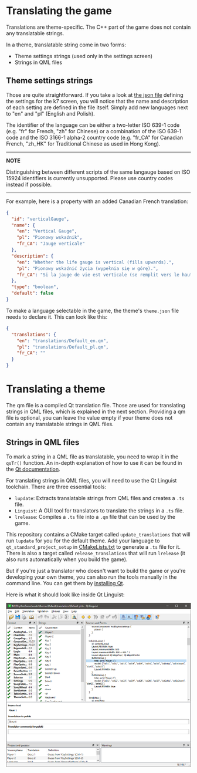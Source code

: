 # Translating the game

Translations are theme-specific.
The C++ part of the game does not contain any translatable strings.

In a theme, translatable string come in two forms:
- Theme settings strings (used only in the settings screen)
- Strings in QML files

## Theme settings strings

Those are quite straightforward. If you take a look at
[the json file](https://github.com/Bobini1/RhythmGame/blob/master/data/themes/Default/settings/k7.json)
defining the settings for the k7 screen, you will notice that the name and description
of each setting are defined in the file itself.
Simply add new languages next to "en" and "pl" (English and Polish).

The identifier of the language can be either a two-letter ISO 639-1 code (e.g. "fr" for French, "zh" for Chinese)
or a combination of the ISO 639-1 code and the ISO 3166-1 alpha-2 country code (e.g. "fr_CA" for Canadian French,
"zh_HK" for Traditional Chinese as used in Hong Kong).

---
**NOTE**

Distinguishing between different scripts of the same langauge based on
ISO 15924 identifiers is currently unsupported.
Please use country codes instead if possible.

---

For example, here is a property with an added Canadian French translation:

```json
{
  "id": "verticalGauge",
  "name": {
    "en": "Vertical Gauge",
    "pl": "Pionowy wskaźnik",
    "fr_CA": "Jauge verticale"
  },
  "description": {
    "en": "Whether the life gauge is vertical (fills upwards).",
    "pl": "Pionowy wskaźnić życia (wypełnia się w górę).",
    "fr_CA": "Si la jauge de vie est verticale (se remplit vers le haut)."
  },
  "type": "boolean",
  "default": false
}
```

To make a language selectable in the game, the theme's `theme.json` file needs to declare it.
This can look like this:

```json
{
  "translations": {
    "en": "translations/Default_en.qm",
    "pl": "translations/Default_pl.qm",
    "fr_CA": ""
  }
}
```

# Translating a theme

The qm file is a compiled Qt translation file. Those are used for translating strings in QML files,
which is explained in the next section. Providing a qm file is optional, you can leave the value empty if
your theme does not contain any translatable strings in QML files.

## Strings in QML files

To mark a string in a QML file as translatable, you need to wrap it in the `qsTr()` function.
An in-depth explanation of how to use it can be found in the
[Qt documentation](https://doc.qt.io/qt-6/i18n-source-translation.html#qml-use-qstr).

For translating strings in QML files, you will need to use the Qt Linguist toolchain.
There are three essential tools:
- `lupdate`: Extracts translatable strings from QML files and creates a `.ts` file.
- `Linguist`: A GUI tool for translators to translate the strings in a `.ts` file.
- `lrelease`: Compiles a `.ts` file into a `.qm` file that can be used by the game.

This repository contains a CMake target called `update_translations` that will run `lupdate` for you for the default theme.
Add your language to `qt_standard_project_setup` in [CMakeLists.txt](CMakeLists.txt) to generate a `.ts` file for it.
There is also a target called `release_translations` that will run `lrelease`
(it also runs automatically when you build the game).

But if you're just a translator who doesn't want to build the game or you're developing your own theme,
you can also run the tools manually in the command line.
You can get them by [installing Qt](https://www.qt.io/download-qt-installer-oss).

Here is what it should look like inside Qt Linguist:

![Linguist](docs/images/linguist.png)
